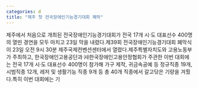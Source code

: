 ```yaml
---
categories: d
title: "제주 첫 전국장애인기능경기대회 폐막"
---
```

제주에서 처음으로 개최된 전국장애인기능경기대회가 전국 17개 시‧도 대표선수 400명의 열띤 경연을 모두 마치고 23일 막을 내렸다.제39회 전국장애인기능경기대회 폐막식이 23일 오전 9시 30분 제주국제컨벤션센터에서 열렸다.제주특별자치도와 고용노동부가 주최하고, 한국장애인고용공단과 ㈔한국장애인고용안정협회가 주관한 이번 대회에는 전국 17개 시‧도 대표선수 400명이 참가해 가구 제작, 귀금속공예 등 정규직종 19개, 시범직종 12개, 레저 및 생활기능 직종 9개 등 총 40개 직종에서 갈고닦은 기량을 겨뤘다.특히 이번 대회에는 기